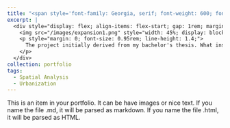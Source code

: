 ```yaml
---
title: "<span style='font-family: Georgia, serif; font-weight: 600; font-size: 1.75rem;'>Urban Expansion Process in Guangzhou-Foshan Region</span>"
excerpt: |
  <div style="display: flex; align-items: flex-start; gap: 1rem; margin-top:1.5rem;">
    <img src="/images/expansion1.png" style="width: 45%; display: block; margin: 0;" />
    <p style="margin: 0; font-size: 0.95rem; line-height: 1.4;">
      The project initially derived from my bachelor's thesis. What inspires me most is that math functions can be used to depict the different forms and characteristics of cities, informing the dynamic change of urban expansion. In the project, I also provide the source of inspiration and related application by link.
    </p>
  </div>
collection: portfolio
tags:
  - Spatial Analysis
  - Urbanization
---
```


This is an item in your portfolio. It can be have images or nice text. If you name the file .md, it will be parsed as markdown. If you name the file .html, it will be parsed as HTML. 

